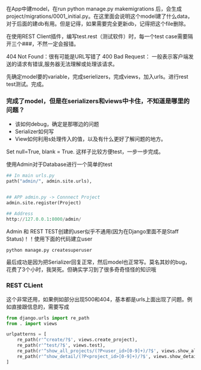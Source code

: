 在App中建model，在run python manage.py makemigrations 后，会生成project/migrations/0001_initial.py。在这里面会说明这个model建了什么data，对于后面的建db有用。但是记得，如果需要完全更新db，记得把这个file删除。

在使用REST Client插件，编写test.rest（测试软件）时，每一个test case需要隔开三个###，不然一定会报错。

404 Not Found：很有可能是URL写错了
400 Bad Request： 一般表示客户端发送的请求有错误,服务器无法理解或处理该请求。

先确定model要的variable，完成serielizers，完成views，加入urls。进行rest test测试。完成。

### 完成了model，但是在serializers和views中卡住，不知道是哪里的问题？

- 该如何debug，确定是那哪边的问题
- Serializer如何写
- View如何利用s处理传入的值，以及有什么更好了解问题的地方。

Set null=True, blank = True. 这样子比较方便test，一步一步完成。

使用Admin对于Database进行一个简单的test

``` python
## In main urls.py
path("admin/", admin.site.urls),


## APP admin.py -> Connnect Project
admin.site.register(Project) 

## Address
http://127.0.0.1:8000/admin/
```

Admin 和 REST TEST创建的user似乎不通用(因为在Django里面不是Staff Status)！！使用下面的代码建立user

``` sh
python manage.py createsuperuser
```

最后成功是因为把Serializer回复正常，然后model也正常写。莫名其妙的bug，花费了3个小时，我哭死。但确实学习到了很多奇奇怪怪的知识哦

### REST CLient

这个非常还用，如果例如部分出现500和404，基本都是urls上面出现了问题。例如直接跟信息的，需要写成

``` python
from django.urls import re_path
from . import views

urlpatterns = [
    re_path(r'^create/?$', views.create_project),
    re_path(r'^test/?$', views.test),
    re_path(r'^show_all_projects/(?P<user_id>[0-9]+)/?$', views.show_all_projects),
    re_path(r'^show_detail/(?P<project_id>[0-9]+)/?$', views.show_detail),
]

```

